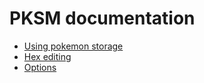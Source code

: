 # PKSM documentation

- [Using pokemon storage](bank.md)
- [Hex editing](hex.md)
- [Options](options.md)
